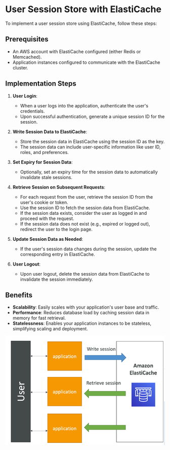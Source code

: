 # User Session Store with ElastiCache

To implement a user session store using ElastiCache, follow these steps:

## Prerequisites
- An AWS account with ElastiCache configured (either Redis or Memcached).
- Application instances configured to communicate with the ElastiCache cluster.

## Implementation Steps

1. **User Login**:
   - When a user logs into the application, authenticate the user's credentials.
   - Upon successful authentication, generate a unique session ID for the session.

2. **Write Session Data to ElastiCache**:
   - Store the session data in ElastiCache using the session ID as the key.
   - The session data can include user-specific information like user ID, roles, and preferences.

3. **Set Expiry for Session Data**:
   - Optionally, set an expiry time for the session data to automatically invalidate stale sessions.

4. **Retrieve Session on Subsequent Requests**:
   - For each request from the user, retrieve the session ID from the user's cookie or token.
   - Use the session ID to fetch the session data from ElastiCache.
   - If the session data exists, consider the user as logged in and proceed with the request.
   - If the session data does not exist (e.g., expired or logged out), redirect the user to the login page.

5. **Update Session Data as Needed**:
   - If the user's session data changes during the session, update the corresponding entry in ElastiCache.

6. **User Logout**:
   - Upon user logout, delete the session data from ElastiCache to invalidate the session immediately.

## Benefits
- **Scalability**: Easily scales with your application's user base and traffic.
- **Performance**: Reduces database load by caching session data in memory for fast retrieval.
- **Statelessness**: Enables your application instances to be stateless, simplifying scaling and deployment.

![ElastiCache](../resources/images/elasticache-session-store.png)
